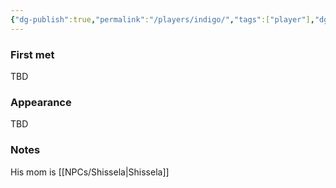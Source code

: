 ```yaml
---
{"dg-publish":true,"permalink":"/players/indigo/","tags":["player"],"dgShowBacklinks":true,"dgShowLocalGraph":true,"noteIcon":"player","created":"2023-12-30T13:32:21.539+01:00","updated":"2024-01-13T10:27:51.800+01:00"}
---
```


### First met
TBD
### Appearance
TBD
### Notes
His mom is [[NPCs/Shissela\|Shissela]]